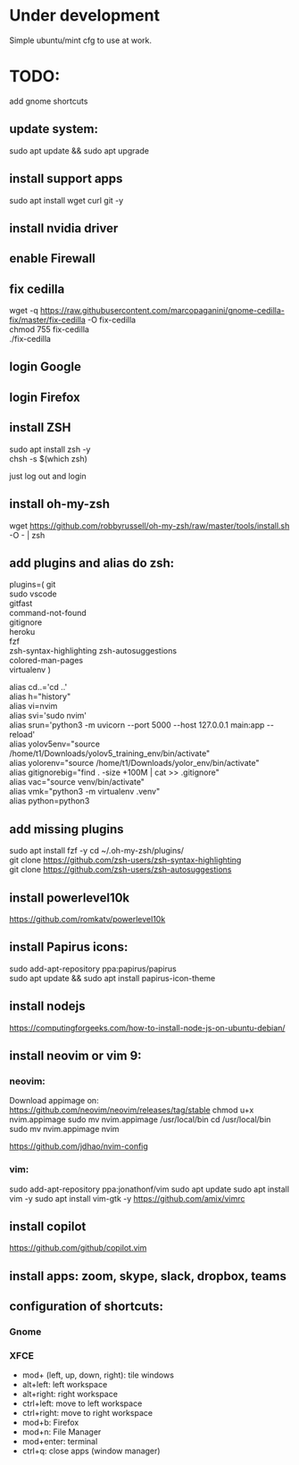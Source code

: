 # Under development

Simple  ubuntu/mint cfg to use at work.

# TODO: 

add gnome shortcuts

## update system: 

sudo apt update && sudo apt upgrade

## install support apps

sudo apt install wget curl git -y

## install nvidia driver

## enable Firewall

## fix cedilla

wget -q https://raw.githubusercontent.com/marcopaganini/gnome-cedilla-fix/master/fix-cedilla -O fix-cedilla  
chmod 755 fix-cedilla  
./fix-cedilla

## login Google

## login Firefox

## install ZSH

sudo apt install zsh -y  
chsh -s $(which zsh)

just log out and login

## install oh-my-zsh

wget https://github.com/robbyrussell/oh-my-zsh/raw/master/tools/install.sh -O - | zsh

## add plugins and alias do zsh:

plugins=(
    git  
    sudo 
    vscode  
    gitfast  
    command-not-found  
    gitignore  
    heroku  
    fzf  
    zsh-syntax-highlighting 
    zsh-autosuggestions  
    colored-man-pages  
    virtualenv
)

alias cd..='cd ..'  
alias h="history"  
alias vi=nvim  
alias svi='sudo nvim'  
alias srun='python3 -m uvicorn --port 5000 --host 127.0.0.1 main:app --reload'  
alias yolov5env="source /home/t1/Downloads/yolov5_training_env/bin/activate"  
alias yolorenv="source /home/t1/Downloads/yolor_env/bin/activate"  
alias gitignorebig="find . -size +100M | cat >> .gitignore"  
alias vac="source venv/bin/activate"  
alias vmk="python3 -m virtualenv .venv"  
alias python=python3

## add missing plugins

sudo apt install fzf -y
cd ~/.oh-my-zsh/plugins/  
git clone https://github.com/zsh-users/zsh-syntax-highlighting  
git clone https://github.com/zsh-users/zsh-autosuggestions

## install powerlevel10k

https://github.com/romkatv/powerlevel10k

## install Papirus icons:

sudo add-apt-repository ppa:papirus/papirus  
sudo apt update && sudo apt install papirus-icon-theme

## install nodejs

https://computingforgeeks.com/how-to-install-node-js-on-ubuntu-debian/

## install neovim or vim 9:

### neovim:

Download appimage on:
https://github.com/neovim/neovim/releases/tag/stable
chmod u+x nvim.appimage
sudo mv nvim.appimage /usr/local/bin 
cd /usr/local/bin 
sudo mv nvim.appimage nvim

https://github.com/jdhao/nvim-config

### vim: 

sudo add-apt-repository ppa:jonathonf/vim
sudo apt update
sudo apt install vim -y
sudo apt install vim-gtk -y
https://github.com/amix/vimrc

## install copilot

https://github.com/github/copilot.vim


## install apps: zoom, skype, slack, dropbox, teams

## configuration of shortcuts:

### Gnome


### XFCE
- mod+ (left, up, down, right): tile windows
- alt+left: left workspace
- alt+right: right workspace
- ctrl+left: move to left workspace
- ctrl+right: move to right workspace
- mod+b: Firefox
- mod+n: File Manager
- mod+enter: terminal
- ctrl+q: close apps (window manager)
